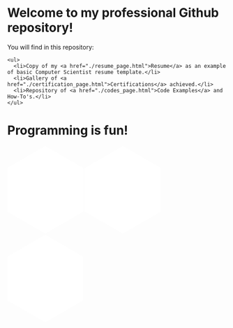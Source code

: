 <div class="content1">
  <div class="content1-container">
    <h1> Welcome to my professional Github repository! </h1>
    <p>You will find in this repository:</p>

    <ul>
      <li>Copy of my <a href="./resume_page.html">Resume</a> as an example of basic Computer Scientist resume template.</li>
      <li>Gallery of <a href="./certification_page.html">Certifications</a> achieved.</li>
      <li>Repository of <a href="./codes_page.html">Code Examples</a> and How-To's.</li>
    </ul>
  </div>
</div>
<div class="content2">
  <div class="content2-conatiner">
    <h1>Programming is fun!</h1>
  </div>
</div>
<div class="content3">
  <div class="content3-container">
    <svg version="1.1" xmlns="http://www.w3.org/2000/svg" width="174" height="200" viewbox="0 0 173.20508075688772 200" style="filter: drop-shadow(rgba(255, 255, 255, 0.5) 0px 0px 10px);"><path fill="#fff" d="M86.60254037844386 0L173.20508075688772 50L173.20508075688772 150L86.60254037844386 200L0 150L0 50Z"></path></svg>
    <svg version="1.1" xmlns="http://www.w3.org/2000/svg" width="174" height="200" viewbox="0 0 173.20508075688772 200" style="filter: drop-shadow(rgba(255, 255, 255, 0.5) 0px 0px 10px);"><path fill="#fff" d="M86.60254037844386 0L173.20508075688772 50L173.20508075688772 150L86.60254037844386 200L0 150L0 50Z"></path></svg>
    <svg version="1.1" xmlns="http://www.w3.org/2000/svg" width="174" height="200" viewbox="0 0 173.20508075688772 200" style="filter: drop-shadow(rgba(255, 255, 255, 0.5) 0px 0px 10px);"><path fill="#fff" d="M86.60254037844386 0L173.20508075688772 50L173.20508075688772 150L86.60254037844386 200L0 150L0 50Z"></path></svg>
  </div>
</div>

